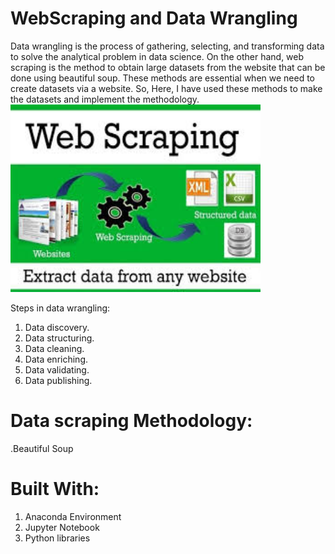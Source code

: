 # WebScraping and Data Wrangling
Data wrangling is the process of gathering, selecting, and transforming data to solve the analytical problem in data science. On the other hand, web scraping is the method to obtain large datasets from the website that can be done using beautiful soup. These methods are essential when we need to create datasets via a website. So, Here, I have used these methods to make the datasets and implement the methodology.
<img src="image/web_scraping.jpg" width="400px" height="300px">

Steps in data wrangling:
1)	Data discovery.
2)	Data structuring.
3)	Data cleaning.
4)	Data enriching.
5)	Data validating.
6)	Data publishing.
# Data scraping Methodology:
.Beautiful Soup

# Built With:
1) Anaconda Environment
2) Jupyter Notebook
3) Python libraries

